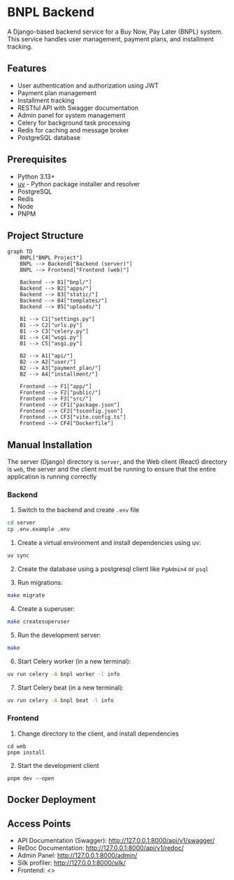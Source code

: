 # BNPL Backend

A Django-based backend service for a Buy Now, Pay Later (BNPL) system. This service handles user management, payment plans, and installment tracking.

## Features

- User authentication and authorization using JWT
- Payment plan management
- Installment tracking
- RESTful API with Swagger documentation
- Admin panel for system management
- Celery for background task processing
- Redis for caching and message broker
- PostgreSQL database

## Prerequisites

- Python 3.13+
- [uv](https://github.com/astral-sh/uv) - Python package installer and resolver
- PostgreSQL
- Redis
- Node
- PNPM

## Project Structure

```mermaid
graph TD
    BNPL["BNPL Project"]
    BNPL --> Backend["Backend (server)"]
    BNPL --> Frontend["Frontend (web)"]

    Backend --> B1["bnpl/"]
    Backend --> B2["apps/"]
    Backend --> B3["static/"]
    Backend --> B4["templates/"]
    Backend --> B5["uploads/"]

    B1 --> C1["settings.py"]
    B1 --> C2["urls.py"]
    B1 --> C3["celery.py"]
    B1 --> C4["wsgi.py"]
    B1 --> C5["asgi.py"]

    B2 --> A1["api/"]
    B2 --> A2["user/"]
    B2 --> A3["payment_plan/"]
    B2 --> A4["installment/"]

    Frontend --> F1["app/"]
    Frontend --> F2["public/"]
    Frontend --> F3["src/"]
    Frontend --> CF1["package.json"]
    Frontend --> CF2["tsconfig.json"]
    Frontend --> CF3["vite.config.ts"]
    Frontend --> CF4["Dockerfile"]
```

## Manual Installation

The server (Django) directory is `server`, and the Web client (React) directory is `web`, the server and the client must be running to ensure that the entire application is running correctly

### Backend

1. Switch to the backend and create `.env` file

```bash
cd server
cp .env.example .env
```

1. Create a virtual environment and install dependencies using uv:

```bash
uv sync
```

2. Create the database using a postgresql client like `PgAdmin4` or `psql`

3. Run migrations:

```bash
make migrate
```

4. Create a superuser:

```bash
make createsuperuser
```

5. Run the development server:

```bash
make
```

6. Start Celery worker (in a new terminal):

```bash
uv run celery -A bnpl worker -l info
```

7. Start Celery beat (in a new terminal):

```bash
uv run celery -A bnpl beat -l info
```

### Frontend

1. Change directory to the client, and install dependencies

```shell
cd web
pnpm install
```

2. Start the development client

```shell
pnpm dev --open
```

## Docker Deployment

## Access Points

- API Documentation (Swagger): <http://127.0.0.1:8000/api/v1/swagger/>
- ReDoc Documentation: <http://127.0.0.1:8000/api/v1/redoc/>
- Admin Panel: <http://127.0.0.1:8000/admin/>
- Silk profiler: <http://127.0.0.1:8000/silk/>
- Frontend: <>
